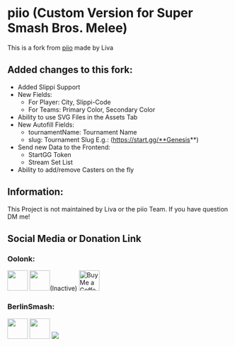 # piio (Custom Version for Super Smash Bros. Melee)
This is a fork from [piio](https://github.com/MYI-Liva/piio) made by Liva


## Added changes to this fork:
- Added Slippi Support
- New Fields: 
    - For Player: City, Slippi-Code
    - For Teams: Primary Color, Secondary Color
- Ability to use SVG Files in the Assets Tab
- New Autofill Fields:
    - tournamentName: Tournament Name
    - slug: Tournament Slug E.g.: (https://start.gg/**Genesis**)
- Send new Data to the Frontend:
    - StartGG Token
    - Stream Set List  
- Ability to add/remove Casters on the fly

## Information:
This Project is not maintained by Liva or the piio Team. If you have question DM me!

## Social Media or Donation Link

### Oolonk:
<a href="https://twitter.com/RDF_Dortimus51"><img height='35' style='border:0px;height:46px;' src='https://abs.twimg.com/favicons/twitter.2.ico'></a> 
<a href='https://twitch.tv/Oolonk' target='_blank'><img height='35' style='border:0px;height:46px;' src='https://brand.twitch.tv/assets/logos/svg/glitch/purple.svg' border='0'  ></a>(Inactive) 
<a href='https://ko-fi.com/oolonk' target='_blank'><img height='35' style='border:0px;height:46px;' src='https://az743702.vo.msecnd.net/cdn/kofi3.png?v=0' border='0' alt='Buy Me a Coffee at ko-fi.com' ></a>


### BerlinSmash:
<a href="https://twitter.com/Berlin_Smash"><img height='35' style='border:0px;height:46px;' src='https://abs.twimg.com/favicons/twitter.2.ico'></a>
<a href='https://twitch.tv/BerlinSmash' target='_blank'><img height='35' style='border:0px;height:46px;' src='https://brand.twitch.tv/assets/logos/svg/glitch/purple.svg' border='0'  ></a>
[![](https://www.paypalobjects.com/en_US/i/btn/btn_donateCC_LG.gif)](https://www.paypal.com/donate/?hosted_button_id=4QEHK2EBPMGDY)

